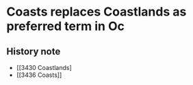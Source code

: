 # Coasts replaces Coastlands as preferred term in Oc  

## History note

- [[3430 Coastlands]
- [[3436 Coasts]]  

